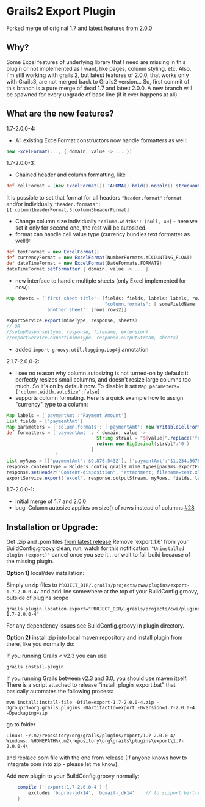 Grails2 Export Plugin
====================

Forked merge of original
[1.7](https://github.com/gpc/export/tree/grails2) 
and latest features from 
[2.0.0](https://github.com/gpc/export)

Why?
-----------
Some Excel features of underlying library that I need are missing in this plugin or not implemented as I want,
like pages, column styling, etc. 
Also, I'm still working with grails 2, but latest features of 2.0.0, that works only with Grails3, are not merged back to Grails2 version...
So, first commit of this branch is a pure merge of dead 1.7 and latest 2.0.0.
A new branch will be spawned for every upgrade of base line (if it ever happens at all).

What are the new features?
-----------
1.7-2.0.0-4:
- All existing ExcelFormat constructors now handle formatters as well:
```groovy
new ExcelFormat(..., { domain, value -> ... })
```
1.7-2.0.0-3:
- Chained header and column formatting, like 
```groovy
def cellFormat = (new ExcelFormat()).TAHOMA().bold().noBold().struckout().VIOLET().italic().pointSize(10).wrapText().CENTRE().TOP().MINUS_45().backColor(Colour.AQUA).MIDDLE()
```
It is possible to set that format for all headers ```"header.format":format``` and/or individually ```"header.formats": [1:column1headerFormat,5:column5headerFormat]``` 
- Change column size individually ```"column.widths": [null, 40]``` - here we set it only for second one, the rest will be autosized.
- format can handle cell value type (currency bundles text formatter as well!):
```groovy
def textFormat = new ExcelFormat()
def currencyFormat = new ExcelFormat(NumberFormats.ACCOUNTING_FLOAT)
def dateTimeFormat = new ExcelFormat(DateFormats.FORMAT9)
dateTimeFormat.setFormatter { domain, value -> ... }
```
- new interface to handle multiple sheets (only Excel implemented for now):
```groovy
Map sheets = ['first sheet title': [fields: fields, labels: labels, rows: rows1,
                                    "column.formats": [ someFieldName: (new ExcelFormat()).TIMES() ]]
              'another sheet': [rows:rows2]]

exportService.export(mimeType, response, sheets)
// OR
//setupResponse(type, response, filename, extension)
//exportService.export(mimeType, response.outputStream, sheets)
```
- added ```import groovy.util.logging.Log4j``` annotation

2.1.7-2.0.0-2:
- I see no reason why column autosizing is not turned-on by default: it perfectly resizes small columns, and doesn't resize large columns too much. So it's on by default now. To disable it set ```Map parameters=['column.width.autoSize':false]``` 
- supports column formating. Here is a quick example how to assign "currency" type to a column:
```groovy
Map labels = ['paymentAmt':'Payment Amount']
List fields = ['paymentAmt']
Map parameters = ['column.formats': ['paymentAmt': new WritableCellFormat(NumberFormats.ACCOUNTING_FLOAT)]]
def formatters = ['paymentAmt' : { domain, value ->
                                 String strVal = "${value}".replace('fr.','').replaceAll(/[^\d.]/,'')
                                 return new BigDecimal(strVal?:'0')
                               }
				  ]
List myRows = [['paymentAmt':'$9,876.5432'], ['paymentAmt':'$1,234.5678']]
response.contentType = Holders.config.grails.mime.types[params.exportFormat]
response.setHeader("Content-disposition", "attachment; filename=test.xls")
exportService.export('excel', response.outputStream, myRows, fields, labels, formatters, parameters)
```
1.7-2.0.0-1: 
- initial merge of 1.7 and 2.0.0
- bug: Column autosize applies on size() of rows instead of columns [#28](https://github.com/gpc/export/pull/28)

Installation or Upgrade:
-----------
Get .zip and .pom files [from latest release](https://github.com/SquareGearsLogic/export/releases/tag/1.7-2.0.0-4)
Remove 'export:1.6' from your BuildConfig.groovy
clean, run, watch for this notification:
```"Uninstalled plugin (export)"```
cancel once you see it... or wait to fail build because of the missing plugin.

**Option 1)** local/dev installation:

Simply unzip files to ```PROJECT_DIR/.grails/projects/cwa/plugins/export-1.7-2.0.0-4/```
and add line somewhere at the top of your BuildConfig.groovy, outside of plugins scope
```
grails.plugin.location.export="PROJECT_DIR/.grails/projects/cwa/plugins/export-1.7-2.0.0-4"
```
For any dependency issues see BuildConfig.groovy in plugin directory.

**Option 2)** install zip into local maven repository and install plugin from there, like you normally do:

If you running Grails < v2.3 you can use 
```
grails install-plugin
```

If you running Grails between v2.3 and 3.0, you should use maven itself.
There is a script attached to release "install_plugin_export.bat" that basically automates the following process:
```
mvn install:install-file -Dfile=export-1.7-2.0.0-4.zip -DgroupId=org.grails.plugins -DartifactId=export -Dversion=1.7-2.0.0-4 -Dpackaging=zip
```
go to folder
```
Linux: ~/.m2/repository/org/grails/plugins/export/1.7-2.0.0-4/
Windows: %HOMEPATH%\.m2\repository\org\grails\plugins\export\1.7-2.0.0-4\
```
and replace pom file with the one from release (If anyone knows how to integrate pom into zip - please let me know).

Add new plugin to your BuildConfig.groovy normally:
```groovy
    compile (':export:1.7-2.0.0-4') {
		excludes 'bcprov-jdk14', 'bcmail-jdk14'    // to support birt-report:4.3 dependency hell
    }
```
